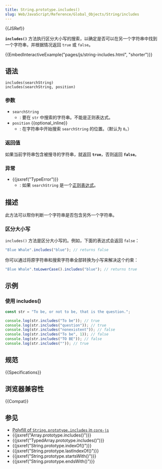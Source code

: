 ```yaml
---
title: String.prototype.includes()
slug: Web/JavaScript/Reference/Global_Objects/String/includes
---
```


{{JSRef}}

**`includes()`** 方法执行区分大小写的搜索，以确定是否可以在另一个字符串中找到一个字符串，并根据情况返回 `true` 或 `false`。

{{EmbedInteractiveExample("pages/js/string-includes.html", "shorter")}}

## 语法

```js-nolint
includes(searchString)
includes(searchString, position)
```

### 参数

- `searchString`
  - : 要在 `str` 中搜索的字符串。不能是正则表达式。
- `position` {{optional_inline}}
  - : 在字符串中开始搜索 `searchString` 的位置。（默认为 `0`。）

### 返回值

如果当前字符串包含被搜寻的字符串，就返回 **`true`**，否则返回 **`false`**。

### 异常

- {{jsxref("TypeError")}}
  - : 如果 `searchString` 是一个[正则表达式](/zh-CN/docs/Web/JavaScript/Reference/Global_Objects/RegExp#special_handling_for_regexes)。

## 描述

此方法可以帮你判断一个字符串是否包含另外一个字符串。

### 区分大小写

`includes()` 方法是区分大小写的。例如，下面的表达式会返回 `false`：

```js
"Blue Whale".includes("blue"); // returns false
```

你可以通过将原字符串和搜索字符串全部转换为小写来解决这个约束：

```js
"Blue Whale".toLowerCase().includes("blue"); // returns true
```

## 示例

### 使用 includes()

```js
const str = "To be, or not to be, that is the question.";

console.log(str.includes("To be")); // true
console.log(str.includes("question")); // true
console.log(str.includes("nonexistent")); // false
console.log(str.includes("To be", 1)); // false
console.log(str.includes("TO BE")); // false
console.log(str.includes("")); // true
```

## 规范

{{Specifications}}

## 浏览器兼容性

{{Compat}}

## 参见

- [Polyfill of `String.prototype.includes` in `core-js`](https://github.com/zloirock/core-js#ecmascript-string-and-regexp)
- {{jsxref("Array.prototype.includes()")}}
- {{jsxref("TypedArray.prototype.includes()")}}
- {{jsxref("String.prototype.indexOf()")}}
- {{jsxref("String.prototype.lastIndexOf()")}}
- {{jsxref("String.prototype.startsWith()")}}
- {{jsxref("String.prototype.endsWith()")}}
